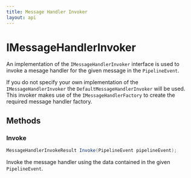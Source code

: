 ```yaml
---
title: Message Handler Invoker
layout: api
---
```

# IMessageHandlerInvoker

An implementation of the `IMessageHandlerInvoker` interface is used to invoke a mesage handler for the given message in the `PipelineEvent`.

If you do not specify your own implementation of the `IMessageHandlerInvoker` the `DefaultMessageHandlerInvoker` will be used.  This invoker makes use of the `IMessageHandlerFactory` to create the required message handler factory.

## Methods

### Invoke

~~~ c#
MessageHandlerInvokeResult Invoke(PipelineEvent pipelineEvent);
~~~

Invoke the message handler using the data contained in the given `PipelineEvent`.